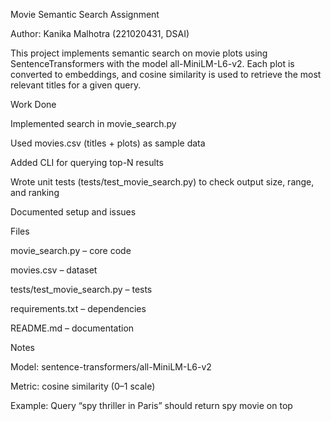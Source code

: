 Movie Semantic Search Assignment

Author: Kanika Malhotra (221020431, DSAI)

This project implements semantic search on movie plots using SentenceTransformers with the model all-MiniLM-L6-v2. Each plot is converted to embeddings, and cosine similarity is used to retrieve the most relevant titles for a given query.

Work Done

Implemented search in movie_search.py

Used movies.csv (titles + plots) as sample data

Added CLI for querying top-N results

Wrote unit tests (tests/test_movie_search.py) to check output size, range, and ranking

Documented setup and issues

Files

movie_search.py – core code

movies.csv – dataset

tests/test_movie_search.py – tests

requirements.txt – dependencies

README.md – documentation

Notes

Model: sentence-transformers/all-MiniLM-L6-v2

Metric: cosine similarity (0–1 scale)

Example: Query “spy thriller in Paris” should return spy movie on top